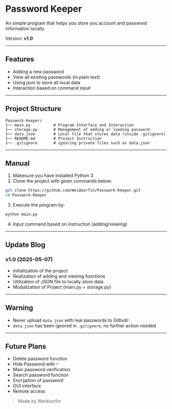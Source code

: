 # Password Keeper

An simple program that helps you store you account and password information locally

Version: **v1.0**

---

## Features
- Adding a new password
- View all existing passwords (in plain text)
- Using json to store all local data
- Interaction based on command input

---

## Project Structure
```
Passwork-Keeper/
├── main.py          # Program Interface and Interaction
├── storage.py       # Management of adding or loading password
├── data.json        # Local file that stores data (inside .gitignore)
├── README.md        # Project Instruction
├── .gitignore       # ignoring private files such as data.json
```

---

## Manual
1. Makesure you have installed Python 3
2. Clone the project with given commands below:

```bash
git clone https://github.com/Weidoorfin/Passwork-Keeper.git
cd Passwork-Keeper
```
3. Execute the program by:

```bash
python main.py
```

4. Input command based on instruction (adding/viewing)

---

## Update Blog

### v1.0 (2025-05-07)

- Initialization of the project
- Realization of adding and viewing functions
- Utilization of JSON file to locally store data
- Modulization of Project (main.py + storage.py)

---

## Warning
- Never upload `data.json` with real passwords to Github!
- `data.json` has been ignored in `.gitignore`, no further action needed

---

## Future Plans
- Delete password function
- Hide Password with `*`
- Main password verification
- Search password function
- Encryption of password
- GUI interface
- Remote access


> Made by Weidoorfin